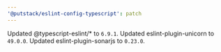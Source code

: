 ```yaml
---
'@putstack/eslint-config-typescript': patch
---
```


Updated @typescript-eslint/\* to `6.9.1`.
Updated eslint-plugin-unicorn to `49.0.0`.
Updated eslint-plugin-sonarjs to `0.23.0`.
